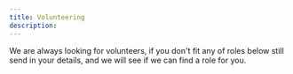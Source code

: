 ```yaml
---
title: Volunteering
description:
---
```


We are always looking for volunteers, if you don't fit any of roles below still send in your details, and we will see if we can find a role for you.